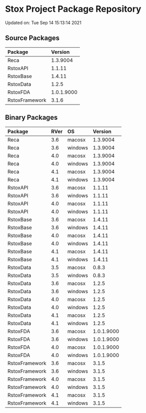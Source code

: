 # Stox Project Package Repository


Updated on: Tue Sep 14 15:13:14 2021
## Source Packages

|Package        |Version    |
|:--------------|:----------|
|Reca           |1.3.9004   |
|RstoxAPI       |1.1.11     |
|RstoxBase      |1.4.11     |
|RstoxData      |1.2.5      |
|RstoxFDA       |1.0.1.9000 |
|RstoxFramework |3.1.6      |

## Binary Packages

|Package        |RVer |OS      |Version    |
|:--------------|:----|:-------|:----------|
|Reca           |3.6  |macosx  |1.3.9004   |
|Reca           |3.6  |windows |1.3.9004   |
|Reca           |4.0  |macosx  |1.3.9004   |
|Reca           |4.0  |windows |1.3.9004   |
|Reca           |4.1  |macosx  |1.3.9004   |
|Reca           |4.1  |windows |1.3.9004   |
|RstoxAPI       |3.6  |macosx  |1.1.11     |
|RstoxAPI       |3.6  |windows |1.1.11     |
|RstoxAPI       |4.0  |macosx  |1.1.11     |
|RstoxAPI       |4.0  |windows |1.1.11     |
|RstoxBase      |3.6  |macosx  |1.4.11     |
|RstoxBase      |3.6  |windows |1.4.11     |
|RstoxBase      |4.0  |macosx  |1.4.11     |
|RstoxBase      |4.0  |windows |1.4.11     |
|RstoxBase      |4.1  |macosx  |1.4.11     |
|RstoxBase      |4.1  |windows |1.4.11     |
|RstoxData      |3.5  |macosx  |0.8.3      |
|RstoxData      |3.5  |windows |0.8.3      |
|RstoxData      |3.6  |macosx  |1.2.5      |
|RstoxData      |3.6  |windows |1.2.5      |
|RstoxData      |4.0  |macosx  |1.2.5      |
|RstoxData      |4.0  |windows |1.2.5      |
|RstoxData      |4.1  |macosx  |1.2.5      |
|RstoxData      |4.1  |windows |1.2.5      |
|RstoxFDA       |3.6  |macosx  |1.0.1.9000 |
|RstoxFDA       |3.6  |windows |1.0.1.9000 |
|RstoxFDA       |4.0  |macosx  |1.0.1.9000 |
|RstoxFDA       |4.0  |windows |1.0.1.9000 |
|RstoxFramework |3.6  |macosx  |3.1.5      |
|RstoxFramework |3.6  |windows |3.1.5      |
|RstoxFramework |4.0  |macosx  |3.1.5      |
|RstoxFramework |4.0  |windows |3.1.5      |
|RstoxFramework |4.1  |macosx  |3.1.5      |
|RstoxFramework |4.1  |windows |3.1.5      |
